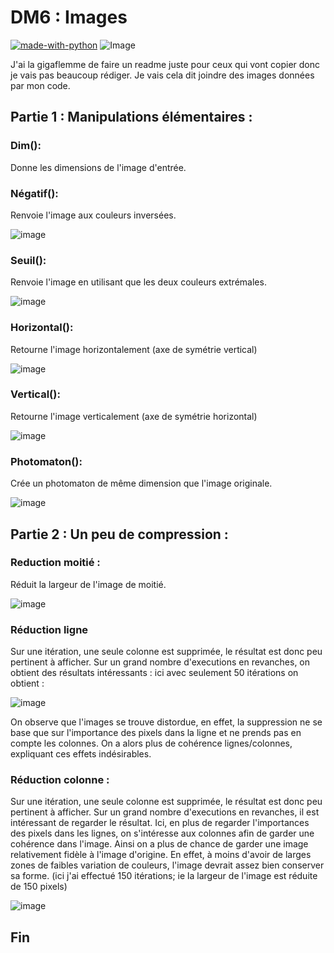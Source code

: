 # DM6 : Images

[![made-with-python](https://img.shields.io/badge/Made%20with-Python-1f425f.svg)](https://www.python.org/)
![Image](https://img.shields.io/cocoapods/l/I?color=%230ca6e8)

J'ai la gigaflemme de faire un readme juste pour ceux qui vont copier donc je vais pas beaucoup rédiger. Je vais cela dit joindre des images données par mon code.

## Partie 1 : Manipulations élémentaires :

### Dim():

Donne les dimensions de l'image d'entrée.

### Négatif():

Renvoie l'image aux couleurs inversées.

![image](https://user-images.githubusercontent.com/80790213/170669889-74d55f7a-9a34-4805-9851-45797975f91f.png)

### Seuil():

Renvoie l'image en utilisant que les deux couleurs extrémales.

![image](https://media.discordapp.net/attachments/914515328510353458/979673495208362025/unknown.png)

### Horizontal():

Retourne l'image horizontalement (axe de symétrie vertical)

![image](https://media.discordapp.net/attachments/914515328510353458/979673827065876490/unknown.png)

### Vertical():

Retourne l'image verticalement (axe de symétrie horizontal)

![image](https://media.discordapp.net/attachments/914515328510353458/979674178615672852/unknown.png)

### Photomaton():

Crée un photomaton de même dimension que l'image originale.

![image](https://media.discordapp.net/attachments/914515328510353458/979674479082995732/unknown.png)


## Partie 2 : Un peu de compression :

### Reduction moitié :

Réduit la largeur de l'image de moitié.

![image](https://media.discordapp.net/attachments/914515328510353458/979675236943417364/unknown.png)

### Réduction ligne

Sur une itération, une seule colonne est supprimée, le résultat est donc peu pertinent à afficher. Sur un grand nombre d'executions en revanches, on obtient des résultats intéressants : ici avec seulement 50 itérations on obtient :

![image](https://media.discordapp.net/attachments/914515328510353458/979676307396898877/unknown.png)

On observe que l'images se trouve distordue, en effet, la suppression ne se base que sur l'importance des pixels dans la ligne et ne prends pas en compte les colonnes. On a alors plus de cohérence lignes/colonnes, expliquant ces effets indésirables.

### Réduction colonne :

Sur une itération, une seule colonne est supprimée, le résultat est donc peu pertinent à afficher. Sur un grand nombre d'executions en revanches, il est intéressant de regarder le résultat. Ici, en plus de regarder l'importances des pixels dans les lignes, on s'intéresse aux colonnes afin de garder une cohérence dans l'image. Ainsi on a plus de chance de garder une image relativement fidèle à l'image d'origine. En effet, à moins d'avoir de larges zones de faibles variation de couleurs, l'image devrait assez bien conserver sa forme. (ici j'ai effectué 150 itérations; ie la largeur de l'image est réduite de 150 pixels)

![image](https://media.discordapp.net/attachments/914515328510353458/979677260913213480/unknown.png)

## Fin
